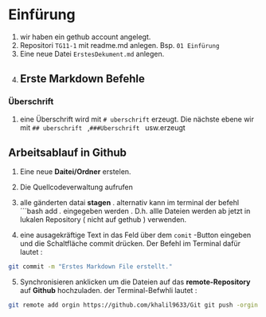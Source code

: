 # Einfürung 
1. wir haben ein gethub account angelegt. 
2. Repositori `TG11-1` mit readme.md anlegen. Bsp. ``01 Einfürung `` 
4. Eine neue Datei `` ErstesDekument.md `` anlegen.
5. ## Erste Markdown Befehle 
### Überschrift 
1. eine Überschrift wird mit ``# uberschrift`` erzeugt. Die nächste ebene wir mit ``## uberschrift `` ,``###Uberschrift `` usw.erzeugt 
## Arbeitsablauf in Github 
1. Eine neue **Daitei/Ordner** erstelen.
2. Die Quellcodeverwaltung aufrufen 
3. alle gänderten datai **stagen** . alternativ kann im terminal der befehl
´´´bash 
add *.* 
eingegeben werden . 
D.h. allle Dateien werden ab jetzt in lukalen Repository ( nicht auf gethub ) verwenden. 

4. eine ausagekräftige Text in das Feld über dem  `comit` -Button eingeben und die Schaltfläche commit drücken. Der Befehl im Terminal dafür lautet : 

```bash
git commit -m "Erstes Markdown File erstellt."
``` 
5. Synchronisieren anklicken um die Dateien auf das **remote-Repository** auf **Github** hochzuladen. der Terminal-Befwhli lautet :
```bash 
git remote add orgin https://github.com/khalil9633/Git git push -orgin mein 